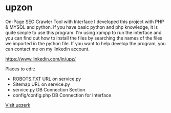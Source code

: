# upzon
On-Page SEO Crawler Tool with Interface
I developed this project with PHP & MYSQL and python. If you have basic python and php knowledge, it is quite simple to use this program. I'm using xampp to run the interface and you can find out how to install the files by searching the names of the files we imported in the python file. If you want to help develop the program, you can contact me on my linkedin account.

https://www.linkedin.com/in/upz/
 
Places to edit:
* ROBOTS.TXT URL on service.py
* Sitemap URL on service.py
* service.py DB Connection Section
* config/config.php DB Connection for Interface


[Visit upzerk](https://upzerk.com)
